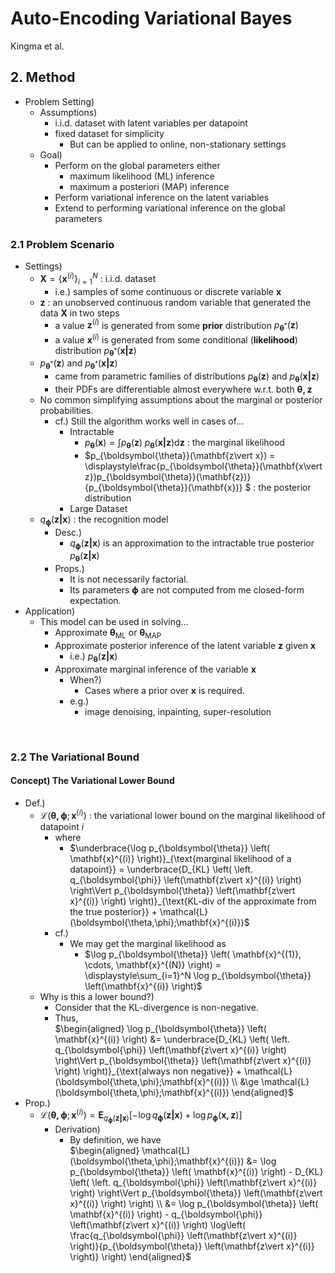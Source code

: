 # Auto-Encoding Variational Bayes
Kingma et al.

## 2. Method
- Problem Setting)
  - Assumptions)
    - i.i.d. dataset with latent variables per datapoint
    - fixed dataset for simplicity
      - But can be applied to online, non-stationary settings
  - Goal)
    - Perform on the global parameters either
      - maximum likelihood (ML) inference
      - maximum a posteriori (MAP) inference
    - Perform variational inference on the latent variables
    - Extend to performing variational inference on the global parameters

### 2.1 Problem Scenario
- Settings)
  - $`\mathbf{X} = \{\mathbf{x}^{(i)}\}_{i=1}^N`$ : i.i.d. dataset
    - i.e.) samples of some continuous or discrete variable $`\mathbf{x}`$
  - $`\mathbf{z}`$ : an unobserved continuous random variable that generated the data $`\mathbf{X}`$ in two steps
    - a value $`\mathbf{z}^{(i)}`$ is generated from some **prior** distribution $`p_{\boldsymbol{\theta}^*}(\mathbf{z})`$
    - a value $`\mathbf{x}^{(i)}`$ is generated from some conditional (**likelihood**) distribution $`p_{\boldsymbol{\theta}^*}(\mathbf{x\vert z})`$
  - $`p_{\boldsymbol{\theta}^*}(\mathbf{z})`$ and $`p_{\boldsymbol{\theta}^*}(\mathbf{x\vert z})`$
    - came from parametric families of distributions $`p_{\boldsymbol{\theta}}(\mathbf{z})`$ and $`p_{\boldsymbol{\theta}}(\mathbf{x\vert z})`$
    - their PDFs are differentiable almost everywhere w.r.t. both $`\boldsymbol{\theta, z}`$
  - No common simplifying assumptions about the marginal or posterior probabilities.
    - cf.) Still the algorithm works well in cases of...
      - Intractable
        - $`p_{\boldsymbol{\theta}}(\mathbf{x}) = \displaystyle\int p_{\boldsymbol{\theta}}(\mathbf{z})\; p_{\boldsymbol{\theta}}(\mathbf{x\vert z}) \text{d}\mathbf{z}`$ : the marginal likelihood
        - $`p_{\boldsymbol{\theta}}(\mathbf{z\vert x}) = \displaystyle\frac{p_{\boldsymbol{\theta}}(\mathbf{x\vert z})p_{\boldsymbol{\theta}}(\mathbf{z})}{p_{\boldsymbol{\theta}}(\mathbf{x})} `$ : the posterior distribution
      - Large Dataset
  - $`q_{\boldsymbol{\phi}}(\mathbf{z\vert x})`$ : the recognition model
    - Desc.)
      - $`q_{\boldsymbol{\phi}}(\mathbf{z\vert x})`$ is an approximation to the intractable true posterior $`p_{\boldsymbol{\theta}}(\mathbf{z\vert x})`$
    - Props.)
      - It is not necessarily factorial.
      - Its parameters $`\boldsymbol{\phi}`$ are not computed from me closed-form expectation.
- Application)
  - This model can be used in solving...
    - Approximate $`\boldsymbol{\theta}_{\text{ML}}`$ or $`\boldsymbol{\theta}_{\text{MAP}}`$
    - Approximate posterior inference of the latent variable $`\mathbf{z}`$ given $`\mathbf{x}`$
      - i.e.) $`p_{\boldsymbol{\theta}}(\mathbf{z\vert x})`$
    - Approximate marginal inference of the variable $`\mathbf{x}`$
      - When?)
        - Cases where a prior over $`\mathbf{x}`$ is required.
      - e.g.)
        - image denoising, inpainting, super-resolution

<br>

### 2.2 The Variational Bound
#### Concept) The Variational Lower Bound
- Def.)
  - $`\mathcal{L}(\boldsymbol{\theta,\phi};\mathbf{x}^{(i)})`$ : the variational lower bound on the marginal likelihood of datapoint $`i`$
    - where 
      - $`\underbrace{\log p_{\boldsymbol{\theta}} \left( \mathbf{x}^{(i)} \right)}_{\text{marginal likelihood of a datapoint}} = \underbrace{D_{KL} \left( \left. q_{\boldsymbol{\phi}} \left(\mathbf{z\vert x}^{(i)} \right) \right\Vert p_{\boldsymbol{\theta}} \left(\mathbf{z\vert x}^{(i)} \right)  \right)}_{\text{KL-div of the approximate from the true posterior}} + \mathcal{L}(\boldsymbol{\theta,\phi};\mathbf{x}^{(i)})`$
    - cf.)
      - We may get the marginal likelihood as
        - $`\log p_{\boldsymbol{\theta}} \left( \mathbf{x}^{(1)}, \cdots, \mathbf{x}^{(N)}  \right) = \displaystyle\sum_{i=1}^N \log p_{\boldsymbol{\theta}} \left(\mathbf{x}^{(i)} \right)`$
  - Why is this a lower bound?)
    - Consider that the KL-divergence is non-negative.
    - Thus,   
      $`\begin{aligned}
          \log p_{\boldsymbol{\theta}} \left( \mathbf{x}^{(i)} \right) &= \underbrace{D_{KL} \left( \left. q_{\boldsymbol{\phi}} \left(\mathbf{z\vert x}^{(i)} \right) \right\Vert p_{\boldsymbol{\theta}} \left(\mathbf{z\vert x}^{(i)} \right)  \right)}_{\text{always non negative}} + \mathcal{L}(\boldsymbol{\theta,\phi};\mathbf{x}^{(i)}) \\
          &\ge \mathcal{L}(\boldsymbol{\theta,\phi};\mathbf{x}^{(i)})
      \end{aligned}`$
- Prop.)
  - $`\mathcal{L}(\boldsymbol{\theta,\phi};\mathbf{x}^{(i)}) = \mathbf{E}_{q_{\boldsymbol{\phi}} (\mathbf{z\vert x})} \left[ -\log q_{\boldsymbol{\phi}} (\mathbf{z\vert x}) + \log p_{\boldsymbol{\phi}} (\mathbf{x,z}) \right]`$
    - Derivation)
      - By definition, we have   
        $`\begin{aligned}
            \mathcal{L}(\boldsymbol{\theta,\phi};\mathbf{x}^{(i)}) 
            &= \log p_{\boldsymbol{\theta}} \left( \mathbf{x}^{(i)} \right) - D_{KL} \left( \left. q_{\boldsymbol{\phi}} \left(\mathbf{z\vert x}^{(i)} \right) \right\Vert p_{\boldsymbol{\theta}} \left(\mathbf{z\vert x}^{(i)} \right)  \right) \\
            &= \log p_{\boldsymbol{\theta}} \left( \mathbf{x}^{(i)} \right) - q_{\boldsymbol{\phi}} \left(\mathbf{z\vert x}^{(i)} \right) \log\left( \frac{q_{\boldsymbol{\phi}} \left(\mathbf{z\vert x}^{(i)} \right)}{p_{\boldsymbol{\theta}} \left(\mathbf{z\vert x}^{(i)} \right)} \right)
        \end{aligned}`$